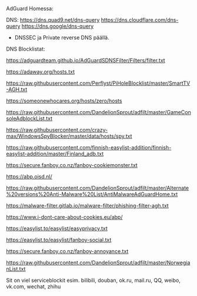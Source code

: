 AdGuard Homessa:

DNS:
https://dns.quad9.net/dns-query
https://dns.cloudflare.com/dns-query
https://dns.google/dns-query

+ DNSSEC ja Private reverse DNS päällä.


DNS Blocklistat:

https://adguardteam.github.io/AdGuardSDNSFilter/Filters/filter.txt

https://adaway.org/hosts.txt

https://raw.githubusercontent.com/Perflyst/PiHoleBlocklist/master/SmartTV-AGH.txt

https://someonewhocares.org/hosts/zero/hosts

https://raw.githubusercontent.com/DandelionSprout/adfilt/master/GameConsoleAdblockList.txt

https://raw.githubusercontent.com/crazy-max/WindowsSpyBlocker/master/data/hosts/spy.txt

https://raw.githubusercontent.com/finnish-easylist-addition/finnish-easylist-addition/master/Finland_adb.txt

https://secure.fanboy.co.nz/fanboy-cookiemonster.txt

https://abp.oisd.nl/

https://raw.githubusercontent.com/DandelionSprout/adfilt/master/Alternate%20versions%20Anti-Malware%20List/AntiMalwareAdGuardHome.txt

https://malware-filter.gitlab.io/malware-filter/phishing-filter-agh.txt

https://www.i-dont-care-about-cookies.eu/abp/

https://easylist.to/easylist/easyprivacy.txt

https://easylist.to/easylist/fanboy-social.txt

https://secure.fanboy.co.nz/fanboy-annoyance.txt

https://raw.githubusercontent.com/DandelionSprout/adfilt/master/NorwegianList.txt



Sit on viel serviceblockit esim. bilibili, douban, ok.ru, mail.ru, QQ, weibo, vk.com, wechat, zhihu
